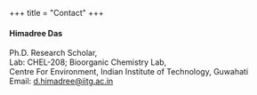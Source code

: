 +++
title = "Contact"
+++

#### Himadree Das   
Ph.D. Research Scholar,   
Lab: CHEL-208; Bioorganic Chemistry Lab,   
Centre For Environment, Indian Institute of Technology, Guwahati   
Email: d.himadree@iitg.ac.in   